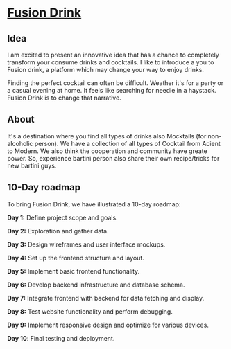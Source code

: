 # [Fusion Drink](https://fusion_drink.netlify.app/)
## Idea

I am excited to present an innovative idea that has a chance to completely transform your consume drinks and cocktails. I like to introduce a you to Fusion drink, a platform which may change your way to enjoy drinks.

Finding the perfect cocktail can often be difficult. Weather it's for a party or a casual evening at home. It feels like searching for needle in a haystack. Fusion Drink is to change that narrative.

## About

It's a destination where you find all types of drinks also Mocktails (for non-alcoholic person). We have a collection of all types of Cocktail from Acient to Modern. We also think the cooperation and community have greate power. So, experience bartini person also share their own recipe/tricks for new bartini guys.

## 10-Day roadmap
To bring Fusion Drink, we have illustrated a 10-day roadmap:

**Day 1:** Define project scope and goals.

**Day 2:** Exploration and gather data.

**Day 3:** Design wireframes and user interface mockups.

**Day 4:** Set up the frontend structure and layout.

**Day 5:** Implement basic frontend functionality.

**Day 6:** Develop backend infrastructure and database schema.

**Day 7:** Integrate frontend with backend for data fetching and display.

**Day 8:** Test website functionality and perform debugging.

**Day 9:** Implement responsive design and optimize for various devices.

**Day 10**: Final testing and deployment.